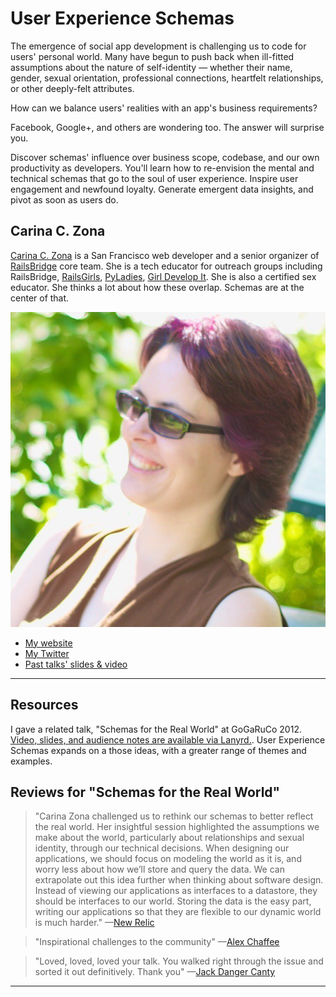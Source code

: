 # User Experience Schemas

The emergence of social app development is challenging us to code for users' personal world. Many have begun to push back when ill-fitted assumptions about the nature of self-identity — whether their name, gender, sexual orientation, professional connections, heartfelt relationships, or other deeply-felt attributes.

How can we balance users' realities with an app's business requirements?

Facebook, Google+, and others are wondering too. The answer will surprise you.

Discover schemas' influence over business scope, codebase, and our own productivity as developers. You'll learn how to re-envision the mental and technical schemas that go to the soul of user experience. Inspire user engagement and newfound loyalty.  Generate emergent data insights, and pivot as soon as users do.

## Carina C. Zona

[Carina C. Zona](http://cczona.com) is a San Francisco web developer and a senior organizer of [RailsBridge](http://railsbridge.org) core team. She is a tech educator for outreach groups including RailsBridge, [RailsGirls](http://railsgirls.com/), [PyLadies](http://www.pyladies.com/), [Girl Develop It](http://girldevelopit.com/). She is also a certified sex educator. She thinks a lot about how these overlap.  Schemas are at the center of that.

![headshot](./profile_picture.jpg "Carina C. Zona")


- [My website](http://cczona.com/)
- [My Twitter](https://twitter.com/cczona)
- [Past talks' slides & video](http://cczona.com/talks/)

----

## Resources
I gave a related talk, "Schemas for the Real World" at GoGaRuCo 2012. [Video, slides, and audience notes are available via Lanyrd.](http://lanyrd.com/2012/gogaruco/sydft/).  User Experience Schemas expands on a those ideas, with a greater range of themes and examples.

## Reviews for "Schemas for the Real World"
  > "Carina Zona challenged us to rethink our schemas to better reflect the real world. Her insightful session highlighted the assumptions we make about the world, particularly about relationships and sexual identity, through our technical decisions. When designing our applications, we should focus on modeling the world as it is, and worry less about how we’ll store and query the data. We can extrapolate out this idea further when thinking about software design. Instead of viewing our applications as interfaces to a datastore, they should be interfaces to our world. Storing the data is the easy part, writing our applications so that they are flexible to our dynamic world is much harder."
—[New Relic](http://blog.newrelic.com/2012/10/22/the-who-and-what-of-gogaruco-2012)

  > "Inspirational challenges to the community"
—[Alex Chaffee](https://twitter.com/alexch/status/248118835130019843)

  > "Loved, loved, loved your talk. You walked right through the issue and sorted it out definitively. Thank you"
  —[Jack Danger Canty](https://twitter.com/jackdanger/statuses/247231593108873216)


---

